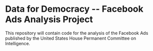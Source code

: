 # Data for Democracy -- Facebook Ads Analysis Project
This repository will contain code for the analysis of the Facebook Ads published
by the United States House Permanent Committee on Intelligence.
